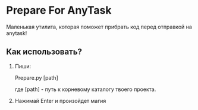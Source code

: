 # Prepare For AnyTask

Маленькая утилита, которая поможет прибрать код перед отправкой на anytask!

## Как использовать?

1) Пиши:

    Prepare.py [path]

    где [path] - путь к корневому каталогу твоего проекта. 

2) Нажимай Enter и произойдет магия